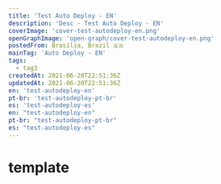 ```yaml
---
title: 'Test Auto Deploy - EN'
description: 'Desc - Test Auto Deploy - EN'
coverImage: 'cover-test-autodeploy-en.png'
openGraphImage: 'open-graph/cover-test-autodeploy-en.png'
postedFrom: Brasília, Brazil 🇧🇷
mainTag: 'Auto Deploy - EN'
tags:
  - tag3
createdAt: 2021-06-20T22:51:36Z
updatedAt: 2021-06-20T22:51:36Z
en: 'test-autodeploy-en'
pt-br: 'test-autodeploy-pt-br'
es: 'test-autodeploy-es'
en: "test-autodeploy-en"
pt-br: "test-autodeploy-pt-br"
es: "test-autodeploy-es"
---
```


# template

